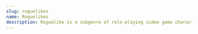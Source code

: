 ```yaml
---
slug: roguelikes
name: Roguelikes
description: Roguelike is a subgenre of role-playing video game characterized by a dungeon crawl through procedurally generated levels, turn-based gameplay, tile-based graphics, and permanent death of the player character.
---
```

